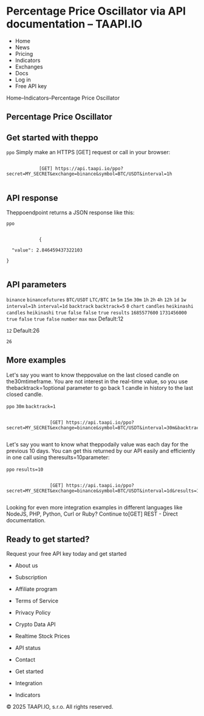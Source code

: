 # Percentage Price Oscillator via API documentation – TAAPI.IO

- Home
- News
- Pricing
- Indicators
- Exchanges
- Docs
- Log in
- Free API key

Home–Indicators–Percentage Price Oscillator


## Percentage Price Oscillator

## Get started with theppo
`ppo` Simply make an HTTPS [GET] request or call in your browser:


```

			[GET] https://api.taapi.io/ppo?secret=MY_SECRET&exchange=binance&symbol=BTC/USDT&interval=1h
		
```

## API response
Theppoendpoint returns a JSON response like this:

`ppo` 
```

			{
  "value": 2.846459437322103
}
		
```

## API parameters
`binance` `binancefutures` `BTC/USDT` `LTC/BTC` `1m` `5m` `15m` `30m` `1h` `2h` `4h` `12h` `1d` `1w` `interval=1h` `interval=1d` `backtrack` `backtrack=5` `0` `chart` `candles` `heikinashi` `candles` `heikinashi` `true` `false` `false` `true` `results` `1685577600` `1731456000` `true` `false` `true` `false` `number` `max` `max` Default:12

`12` Default:26

`26` 
## More examples
Let's say you want to know theppovalue on the last closed candle on the30mtimeframe. You are not interest in the real-time value, so you use thebacktrack=1optional parameter to go back 1 candle in history to the last closed candle.

`ppo` `30m` `backtrack=1` 
```

				[GET] https://api.taapi.io/ppo?secret=MY_SECRET&exchange=binance&symbol=BTC/USDT&interval=30m&backtrack=1
			
```
Let's say you want to know what theppodaily value was each day for the previous 10 days. You can get this returned by our API easily and efficiently in one call using theresults=10parameter:

`ppo` `results=10` 
```

				[GET] https://api.taapi.io/ppo?secret=MY_SECRET&exchange=binance&symbol=BTC/USDT&interval=1d&results=10
			
```
Looking for even more integration examples in different languages like NodeJS, PHP, Python, Curl or Ruby? Continue to[GET] REST - Direct documentation.


## Ready to get started?
Request your free API key today and get started

- About us
- Subscription
- Affiliate program
- Terms of Service
- Privacy Policy
- Crypto Data API
- Realtime Stock Prices
- API status
- Contact

- Get started
- Integration
- Indicators

© 2025 TAAPI.IO, s.r.o. All rights reserved.

